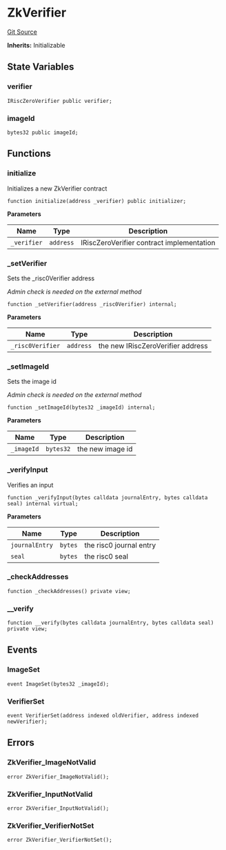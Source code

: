 # ZkVerifier
[Git Source](https://github.com/malda-protocol/malda-lending/blob/6ea8fcbab45a04b689cc49c81c736245cab92c98/src\verifier\ZkVerifier.sol)

**Inherits:**
Initializable


## State Variables
### verifier

```solidity
IRiscZeroVerifier public verifier;
```


### imageId

```solidity
bytes32 public imageId;
```


## Functions
### initialize

Initializes a new ZkVerifier contract


```solidity
function initialize(address _verifier) public initializer;
```
**Parameters**

|Name|Type|Description|
|----|----|-----------|
|`_verifier`|`address`|IRiscZeroVerifier contract implementation|


### _setVerifier

Sets the _risc0Verifier address

*Admin check is needed on the external method*


```solidity
function _setVerifier(address _risc0Verifier) internal;
```
**Parameters**

|Name|Type|Description|
|----|----|-----------|
|`_risc0Verifier`|`address`|the new IRiscZeroVerifier address|


### _setImageId

Sets the image id

*Admin check is needed on the external method*


```solidity
function _setImageId(bytes32 _imageId) internal;
```
**Parameters**

|Name|Type|Description|
|----|----|-----------|
|`_imageId`|`bytes32`|the new image id|


### _verifyInput

Verifies an input


```solidity
function _verifyInput(bytes calldata journalEntry, bytes calldata seal) internal virtual;
```
**Parameters**

|Name|Type|Description|
|----|----|-----------|
|`journalEntry`|`bytes`|the risc0 journal entry|
|`seal`|`bytes`|the risc0 seal|


### _checkAddresses


```solidity
function _checkAddresses() private view;
```

### __verify


```solidity
function __verify(bytes calldata journalEntry, bytes calldata seal) private view;
```

## Events
### ImageSet

```solidity
event ImageSet(bytes32 _imageId);
```

### VerifierSet

```solidity
event VerifierSet(address indexed oldVerifier, address indexed newVerifier);
```

## Errors
### ZkVerifier_ImageNotValid

```solidity
error ZkVerifier_ImageNotValid();
```

### ZkVerifier_InputNotValid

```solidity
error ZkVerifier_InputNotValid();
```

### ZkVerifier_VerifierNotSet

```solidity
error ZkVerifier_VerifierNotSet();
```

